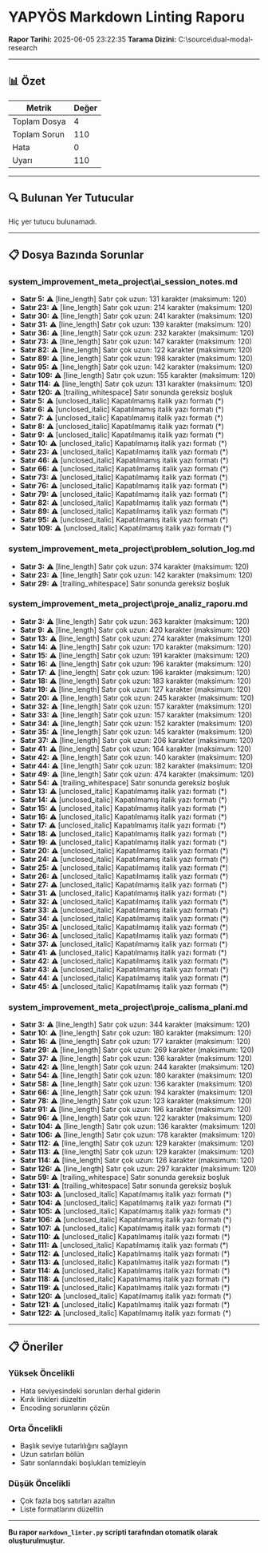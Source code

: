 # YAPYÖS Markdown Linting Raporu

**Rapor Tarihi:** 2025-06-05 23:22:35
**Tarama Dizini:** C:\source\dual-modal-research

---

## 📊 Özet

| Metrik | Değer |
|--------|-------|
| Toplam Dosya | 4 |
| Toplam Sorun | 110 |
| Hata | 0 |
| Uyarı | 110 |

---

## 🔍 Bulunan Yer Tutucular

Hiç yer tutucu bulunamadı.

---

## 📋 Dosya Bazında Sorunlar

### system_improvement_meta_project\ai_session_notes.md

- **Satır 5:** ⚠️ [line_length] Satır çok uzun: 131 karakter (maksimum: 120)
- **Satır 23:** ⚠️ [line_length] Satır çok uzun: 214 karakter (maksimum: 120)
- **Satır 30:** ⚠️ [line_length] Satır çok uzun: 241 karakter (maksimum: 120)
- **Satır 31:** ⚠️ [line_length] Satır çok uzun: 139 karakter (maksimum: 120)
- **Satır 36:** ⚠️ [line_length] Satır çok uzun: 232 karakter (maksimum: 120)
- **Satır 73:** ⚠️ [line_length] Satır çok uzun: 147 karakter (maksimum: 120)
- **Satır 82:** ⚠️ [line_length] Satır çok uzun: 122 karakter (maksimum: 120)
- **Satır 89:** ⚠️ [line_length] Satır çok uzun: 198 karakter (maksimum: 120)
- **Satır 95:** ⚠️ [line_length] Satır çok uzun: 142 karakter (maksimum: 120)
- **Satır 109:** ⚠️ [line_length] Satır çok uzun: 155 karakter (maksimum: 120)
- **Satır 114:** ⚠️ [line_length] Satır çok uzun: 131 karakter (maksimum: 120)
- **Satır 120:** ⚠️ [trailing_whitespace] Satır sonunda gereksiz boşluk
- **Satır 5:** ⚠️ [unclosed_italic] Kapatılmamış italik yazı formatı (*)
- **Satır 6:** ⚠️ [unclosed_italic] Kapatılmamış italik yazı formatı (*)
- **Satır 7:** ⚠️ [unclosed_italic] Kapatılmamış italik yazı formatı (*)
- **Satır 8:** ⚠️ [unclosed_italic] Kapatılmamış italik yazı formatı (*)
- **Satır 9:** ⚠️ [unclosed_italic] Kapatılmamış italik yazı formatı (*)
- **Satır 10:** ⚠️ [unclosed_italic] Kapatılmamış italik yazı formatı (*)
- **Satır 23:** ⚠️ [unclosed_italic] Kapatılmamış italik yazı formatı (*)
- **Satır 46:** ⚠️ [unclosed_italic] Kapatılmamış italik yazı formatı (*)
- **Satır 66:** ⚠️ [unclosed_italic] Kapatılmamış italik yazı formatı (*)
- **Satır 73:** ⚠️ [unclosed_italic] Kapatılmamış italik yazı formatı (*)
- **Satır 76:** ⚠️ [unclosed_italic] Kapatılmamış italik yazı formatı (*)
- **Satır 79:** ⚠️ [unclosed_italic] Kapatılmamış italik yazı formatı (*)
- **Satır 82:** ⚠️ [unclosed_italic] Kapatılmamış italik yazı formatı (*)
- **Satır 89:** ⚠️ [unclosed_italic] Kapatılmamış italik yazı formatı (*)
- **Satır 95:** ⚠️ [unclosed_italic] Kapatılmamış italik yazı formatı (*)
- **Satır 109:** ⚠️ [unclosed_italic] Kapatılmamış italik yazı formatı (*)

### system_improvement_meta_project\problem_solution_log.md

- **Satır 3:** ⚠️ [line_length] Satır çok uzun: 374 karakter (maksimum: 120)
- **Satır 23:** ⚠️ [line_length] Satır çok uzun: 142 karakter (maksimum: 120)
- **Satır 29:** ⚠️ [trailing_whitespace] Satır sonunda gereksiz boşluk

### system_improvement_meta_project\proje_analiz_raporu.md

- **Satır 3:** ⚠️ [line_length] Satır çok uzun: 363 karakter (maksimum: 120)
- **Satır 9:** ⚠️ [line_length] Satır çok uzun: 420 karakter (maksimum: 120)
- **Satır 13:** ⚠️ [line_length] Satır çok uzun: 274 karakter (maksimum: 120)
- **Satır 14:** ⚠️ [line_length] Satır çok uzun: 170 karakter (maksimum: 120)
- **Satır 15:** ⚠️ [line_length] Satır çok uzun: 191 karakter (maksimum: 120)
- **Satır 16:** ⚠️ [line_length] Satır çok uzun: 196 karakter (maksimum: 120)
- **Satır 17:** ⚠️ [line_length] Satır çok uzun: 196 karakter (maksimum: 120)
- **Satır 18:** ⚠️ [line_length] Satır çok uzun: 183 karakter (maksimum: 120)
- **Satır 19:** ⚠️ [line_length] Satır çok uzun: 127 karakter (maksimum: 120)
- **Satır 20:** ⚠️ [line_length] Satır çok uzun: 245 karakter (maksimum: 120)
- **Satır 32:** ⚠️ [line_length] Satır çok uzun: 157 karakter (maksimum: 120)
- **Satır 33:** ⚠️ [line_length] Satır çok uzun: 157 karakter (maksimum: 120)
- **Satır 34:** ⚠️ [line_length] Satır çok uzun: 152 karakter (maksimum: 120)
- **Satır 35:** ⚠️ [line_length] Satır çok uzun: 145 karakter (maksimum: 120)
- **Satır 37:** ⚠️ [line_length] Satır çok uzun: 206 karakter (maksimum: 120)
- **Satır 41:** ⚠️ [line_length] Satır çok uzun: 164 karakter (maksimum: 120)
- **Satır 42:** ⚠️ [line_length] Satır çok uzun: 140 karakter (maksimum: 120)
- **Satır 44:** ⚠️ [line_length] Satır çok uzun: 182 karakter (maksimum: 120)
- **Satır 49:** ⚠️ [line_length] Satır çok uzun: 474 karakter (maksimum: 120)
- **Satır 54:** ⚠️ [trailing_whitespace] Satır sonunda gereksiz boşluk
- **Satır 13:** ⚠️ [unclosed_italic] Kapatılmamış italik yazı formatı (*)
- **Satır 14:** ⚠️ [unclosed_italic] Kapatılmamış italik yazı formatı (*)
- **Satır 15:** ⚠️ [unclosed_italic] Kapatılmamış italik yazı formatı (*)
- **Satır 16:** ⚠️ [unclosed_italic] Kapatılmamış italik yazı formatı (*)
- **Satır 17:** ⚠️ [unclosed_italic] Kapatılmamış italik yazı formatı (*)
- **Satır 18:** ⚠️ [unclosed_italic] Kapatılmamış italik yazı formatı (*)
- **Satır 19:** ⚠️ [unclosed_italic] Kapatılmamış italik yazı formatı (*)
- **Satır 20:** ⚠️ [unclosed_italic] Kapatılmamış italik yazı formatı (*)
- **Satır 24:** ⚠️ [unclosed_italic] Kapatılmamış italik yazı formatı (*)
- **Satır 25:** ⚠️ [unclosed_italic] Kapatılmamış italik yazı formatı (*)
- **Satır 26:** ⚠️ [unclosed_italic] Kapatılmamış italik yazı formatı (*)
- **Satır 27:** ⚠️ [unclosed_italic] Kapatılmamış italik yazı formatı (*)
- **Satır 31:** ⚠️ [unclosed_italic] Kapatılmamış italik yazı formatı (*)
- **Satır 32:** ⚠️ [unclosed_italic] Kapatılmamış italik yazı formatı (*)
- **Satır 33:** ⚠️ [unclosed_italic] Kapatılmamış italik yazı formatı (*)
- **Satır 34:** ⚠️ [unclosed_italic] Kapatılmamış italik yazı formatı (*)
- **Satır 35:** ⚠️ [unclosed_italic] Kapatılmamış italik yazı formatı (*)
- **Satır 36:** ⚠️ [unclosed_italic] Kapatılmamış italik yazı formatı (*)
- **Satır 37:** ⚠️ [unclosed_italic] Kapatılmamış italik yazı formatı (*)
- **Satır 41:** ⚠️ [unclosed_italic] Kapatılmamış italik yazı formatı (*)
- **Satır 42:** ⚠️ [unclosed_italic] Kapatılmamış italik yazı formatı (*)
- **Satır 43:** ⚠️ [unclosed_italic] Kapatılmamış italik yazı formatı (*)
- **Satır 44:** ⚠️ [unclosed_italic] Kapatılmamış italik yazı formatı (*)
- **Satır 45:** ⚠️ [unclosed_italic] Kapatılmamış italik yazı formatı (*)

### system_improvement_meta_project\proje_calisma_plani.md

- **Satır 3:** ⚠️ [line_length] Satır çok uzun: 344 karakter (maksimum: 120)
- **Satır 10:** ⚠️ [line_length] Satır çok uzun: 180 karakter (maksimum: 120)
- **Satır 16:** ⚠️ [line_length] Satır çok uzun: 177 karakter (maksimum: 120)
- **Satır 29:** ⚠️ [line_length] Satır çok uzun: 269 karakter (maksimum: 120)
- **Satır 37:** ⚠️ [line_length] Satır çok uzun: 136 karakter (maksimum: 120)
- **Satır 42:** ⚠️ [line_length] Satır çok uzun: 244 karakter (maksimum: 120)
- **Satır 54:** ⚠️ [line_length] Satır çok uzun: 180 karakter (maksimum: 120)
- **Satır 58:** ⚠️ [line_length] Satır çok uzun: 136 karakter (maksimum: 120)
- **Satır 66:** ⚠️ [line_length] Satır çok uzun: 194 karakter (maksimum: 120)
- **Satır 78:** ⚠️ [line_length] Satır çok uzun: 123 karakter (maksimum: 120)
- **Satır 91:** ⚠️ [line_length] Satır çok uzun: 196 karakter (maksimum: 120)
- **Satır 96:** ⚠️ [line_length] Satır çok uzun: 122 karakter (maksimum: 120)
- **Satır 104:** ⚠️ [line_length] Satır çok uzun: 136 karakter (maksimum: 120)
- **Satır 106:** ⚠️ [line_length] Satır çok uzun: 178 karakter (maksimum: 120)
- **Satır 112:** ⚠️ [line_length] Satır çok uzun: 129 karakter (maksimum: 120)
- **Satır 113:** ⚠️ [line_length] Satır çok uzun: 129 karakter (maksimum: 120)
- **Satır 114:** ⚠️ [line_length] Satır çok uzun: 126 karakter (maksimum: 120)
- **Satır 126:** ⚠️ [line_length] Satır çok uzun: 297 karakter (maksimum: 120)
- **Satır 59:** ⚠️ [trailing_whitespace] Satır sonunda gereksiz boşluk
- **Satır 131:** ⚠️ [trailing_whitespace] Satır sonunda gereksiz boşluk
- **Satır 103:** ⚠️ [unclosed_italic] Kapatılmamış italik yazı formatı (*)
- **Satır 104:** ⚠️ [unclosed_italic] Kapatılmamış italik yazı formatı (*)
- **Satır 105:** ⚠️ [unclosed_italic] Kapatılmamış italik yazı formatı (*)
- **Satır 106:** ⚠️ [unclosed_italic] Kapatılmamış italik yazı formatı (*)
- **Satır 107:** ⚠️ [unclosed_italic] Kapatılmamış italik yazı formatı (*)
- **Satır 110:** ⚠️ [unclosed_italic] Kapatılmamış italik yazı formatı (*)
- **Satır 111:** ⚠️ [unclosed_italic] Kapatılmamış italik yazı formatı (*)
- **Satır 112:** ⚠️ [unclosed_italic] Kapatılmamış italik yazı formatı (*)
- **Satır 113:** ⚠️ [unclosed_italic] Kapatılmamış italik yazı formatı (*)
- **Satır 114:** ⚠️ [unclosed_italic] Kapatılmamış italik yazı formatı (*)
- **Satır 118:** ⚠️ [unclosed_italic] Kapatılmamış italik yazı formatı (*)
- **Satır 119:** ⚠️ [unclosed_italic] Kapatılmamış italik yazı formatı (*)
- **Satır 120:** ⚠️ [unclosed_italic] Kapatılmamış italik yazı formatı (*)
- **Satır 121:** ⚠️ [unclosed_italic] Kapatılmamış italik yazı formatı (*)
- **Satır 122:** ⚠️ [unclosed_italic] Kapatılmamış italik yazı formatı (*)


---

## 📋 Öneriler

### Yüksek Öncelikli
- Hata seviyesindeki sorunları derhal giderin
- Kırık linkleri düzeltin
- Encoding sorunlarını çözün

### Orta Öncelikli
- Başlık seviye tutarlılığını sağlayın
- Uzun satırları bölün
- Satır sonlarındaki boşlukları temizleyin

### Düşük Öncelikli
- Çok fazla boş satırları azaltın
- Liste formatlarını düzeltin

---

**Bu rapor `markdown_linter.py` scripti tarafından otomatik olarak oluşturulmuştur.**
